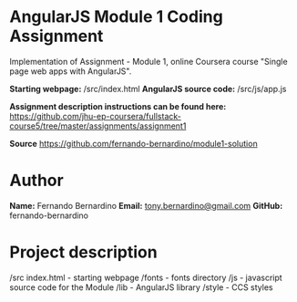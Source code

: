 AngularJS Module 1 Coding Assignment
=============

Implementation of Assignment - Module 1, online Coursera course "Single page web
apps with AngularJS".

**Starting webpage:**       /src/index.html
**AngularJS source code:**  /src/js/app.js

**Assignment description instructions can be found here:**
https://github.com/jhu-ep-coursera/fullstack-course5/tree/master/assignments/assignment1

**Source**
https://github.com/fernando-bernardino/module1-solution

# Author #
  **Name:** Fernando Bernardino
  **Email:** tony.bernardino@gmail.com
  **GitHub:** fernando-bernardino

# Project description #
  /src
    index.html - starting webpage
    /fonts - fonts directory
    /js - javascript source code for the Module
    /lib - AngularJS library
    /style - CCS styles
